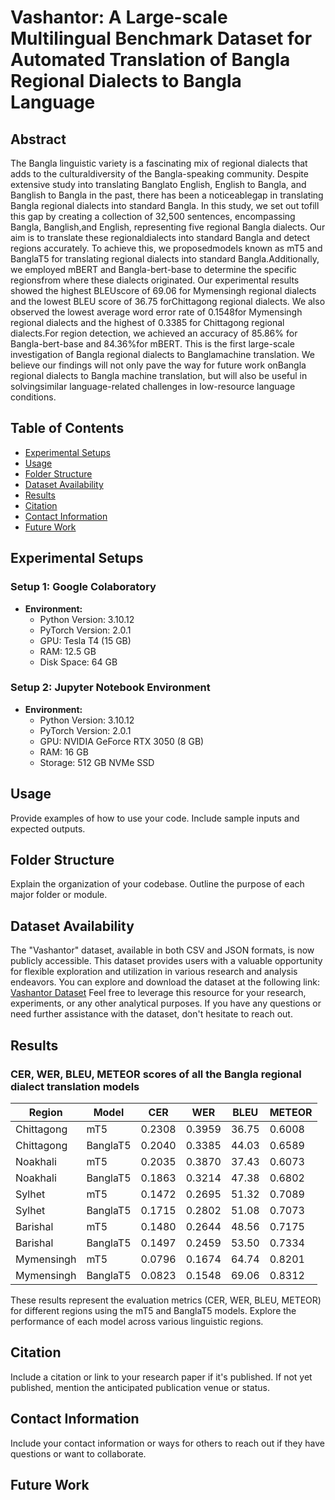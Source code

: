 # Vashantor: A Large-scale Multilingual Benchmark Dataset for Automated Translation of Bangla Regional Dialects to Bangla Language

## Abstract
The Bangla linguistic variety is a fascinating mix of regional dialects that adds to the culturaldiversity of the Bangla-speaking community. Despite extensive study into translating Banglato English, English to Bangla, and Banglish to Bangla in the past, there has been a noticeablegap in translating Bangla regional dialects into standard Bangla. In this study, we set out tofill this gap by creating a collection of 32,500 sentences, encompassing Bangla, Banglish,and English, representing five regional Bangla dialects. Our aim is to translate these regionaldialects into standard Bangla and detect regions accurately. To achieve this, we proposedmodels known as mT5 and BanglaT5 for translating regional dialects into standard Bangla.Additionally, we employed mBERT and Bangla-bert-base to determine the specific regionsfrom where these dialects originated. Our experimental results showed the highest BLEUscore of 69.06 for Mymensingh regional dialects and the lowest BLEU score of 36.75 forChittagong regional dialects. We also observed the lowest average word error rate of 0.1548for Mymensingh regional dialects and the highest of 0.3385 for Chittagong regional dialects.For region detection, we achieved an accuracy of 85.86% for Bangla-bert-base and 84.36%for mBERT. This is the first large-scale investigation of Bangla regional dialects to Banglamachine translation. We believe our findings will not only pave the way for future work onBangla regional dialects to Bangla machine translation, but will also be useful in solvingsimilar language-related challenges in low-resource language conditions. 

## Table of Contents
- [Experimental Setups](#experimental-setups)
- [Usage](#usage)
- [Folder Structure](#folder-structure)
- [Dataset Availability](#dataset-availability)
- [Results](#results)
- [Citation](#citation)
- [Contact Information](#contact-information)
- [Future Work](#future-work)

## Experimental Setups

### Setup 1: Google Colaboratory
- **Environment:**
  - Python Version: 3.10.12
  - PyTorch Version: 2.0.1
  - GPU: Tesla T4 (15 GB)
  - RAM: 12.5 GB
  - Disk Space: 64 GB

### Setup 2: Jupyter Notebook Environment
- **Environment:**
  - Python Version: 3.10.12
  - PyTorch Version: 2.0.1
  - GPU: NVIDIA GeForce RTX 3050 (8 GB)
  - RAM: 16 GB
  - Storage: 512 GB NVMe SSD

## Usage
Provide examples of how to use your code. Include sample inputs and expected outputs.

## Folder Structure
Explain the organization of your codebase. Outline the purpose of each major folder or module.

## Dataset Availability

The "Vashantor" dataset, available in both CSV and JSON formats, is now publicly accessible. This dataset provides users with a valuable opportunity for flexible exploration and utilization in various research and analysis endeavors. You can explore and download the dataset at the following link: [Vashantor Dataset](https://data.mendeley.com/datasets/bj5jgk878b/2) Feel free to leverage this resource for your research, experiments, or any other analytical purposes. If you have any questions or need further assistance with the dataset, don't hesitate to reach out.

## Results
### CER, WER, BLEU, METEOR scores of all the Bangla regional dialect translation models

| Region       | Model    | CER    | WER    | BLEU   | METEOR |
|--------------|----------|--------|--------|--------|--------|
| Chittagong   | mT5      | 0.2308 | 0.3959 | 36.75  | 0.6008 |
| Chittagong   | BanglaT5 | 0.2040 | 0.3385 | 44.03  | 0.6589 |
| Noakhali     | mT5      | 0.2035 | 0.3870 | 37.43  | 0.6073 |
| Noakhali     | BanglaT5 | 0.1863 | 0.3214 | 47.38  | 0.6802 |
| Sylhet       | mT5      | 0.1472 | 0.2695 | 51.32  | 0.7089 |
| Sylhet       | BanglaT5 | 0.1715 | 0.2802 | 51.08  | 0.7073 |
| Barishal     | mT5      | 0.1480 | 0.2644 | 48.56  | 0.7175 |
| Barishal     | BanglaT5 | 0.1497 | 0.2459 | 53.50  | 0.7334 |
| Mymensingh   | mT5      | 0.0796 | 0.1674 | 64.74  | 0.8201 |
| Mymensingh   | BanglaT5 | 0.0823 | 0.1548 | 69.06  | 0.8312 |

These results represent the evaluation metrics (CER, WER, BLEU, METEOR) for different regions using the mT5 and BanglaT5 models. Explore the performance of each model across various linguistic regions.


## Citation
Include a citation or link to your research paper if it's published. If not yet published, mention the anticipated publication venue or status.

## Contact Information
Include your contact information or ways for others to reach out if they have questions or want to collaborate.


## Future Work
 



